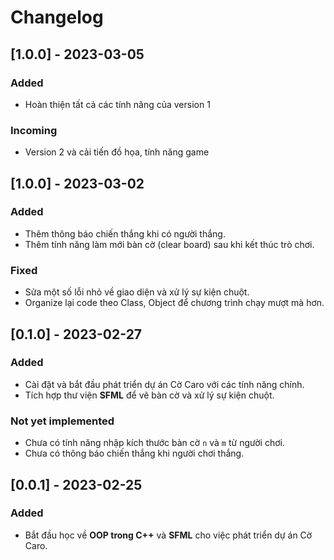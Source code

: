# Changelog

## [1.0.0] - 2023-03-05
### Added
- Hoàn thiện tất cả các tính năng của version 1

### Incoming
- Version 2 và cải tiến đồ họa, tính năng game

## [1.0.0] - 2023-03-02
### Added
- Thêm thông báo chiến thắng khi có người thắng.
- Thêm tính năng làm mới bàn cờ (clear board) sau khi kết thúc trò chơi.
  
### Fixed
- Sửa một số lỗi nhỏ về giao diện và xử lý sự kiện chuột.
- Organize lại code theo Class, Object để chương trình chạy mượt mà hơn.

## [0.1.0] - 2023-02-27
### Added
- Cài đặt và bắt đầu phát triển dự án Cờ Caro với các tính năng chính.
- Tích hợp thư viện **SFML** để vẽ bàn cờ và xử lý sự kiện chuột.

### Not yet implemented
- Chưa có tính năng nhập kích thước bàn cờ `n` và `m` từ người chơi.
- Chưa có thông báo chiến thắng khi người chơi thắng.

## [0.0.1] - 2023-02-25
### Added
- Bắt đầu học về **OOP trong C++** và **SFML** cho việc phát triển dự án Cờ Caro.
